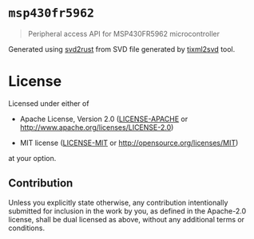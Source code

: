 # `msp430fr5962`

> Peripheral access API for MSP430FR5962 microcontroller

Generated using [svd2rust] from SVD file generated by [tixml2svd] tool.

[svd2rust]: https://github.com/japaric/svd2rust
[tixml2svd]: https://github.com/dhoove/tixml2svd

# License

Licensed under either of

- Apache License, Version 2.0 ([LICENSE-APACHE](LICENSE-APACHE) or
  http://www.apache.org/licenses/LICENSE-2.0)

- MIT license ([LICENSE-MIT](LICENSE-MIT) or http://opensource.org/licenses/MIT)

at your option.

## Contribution

Unless you explicitly state otherwise, any contribution intentionally submitted
for inclusion in the work by you, as defined in the Apache-2.0 license, shall be
dual licensed as above, without any additional terms or conditions.